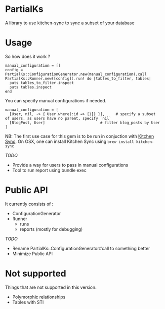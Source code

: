 # PartialKs

A library to use kitchen-sync to sync a subset of your database

# Usage

So how does it work ?


```
manual_configuration = []
config = PartialKs::ConfigurationGenerator.new(manual_configuration).call
PartialKs::Runner.new([config]).run! do |tables_to_filter, tables|
  puts tables_to_filter.inspect
  puts tables.inspect
end
```

You can specify manual configurations if needed.

```
manual_configuration = [
  [User, nil, -> { User.where(:id => [1]) }],     # specify a subset of users. as users have no parent, specify `nil`
  [BlogPost, User]                         # filter blog_posts by User
]
```

NB: The first use case for this gem is to be run in conjuction with [Kitchen Sync](https://github.com/willbryant/kitchen_sync). On OSX, one can install Kitchen Sync using `brew install kitchen-sync`

*TODO*

* Provide a way for users to pass in manual configurations
* Tool to run report using bundle exec

# Public API

It currently consists of :

  - ConfigurationGenerator
  - Runner
    - runs
    - reports (mostly for debugging)

*TODO*

* Rename PartialKs::ConfigurationGenerator#call to something better
* Minimize Public API

# Not supported

Things that are not supported in this version.

* Polymorphic relationships
* Tables with STI



